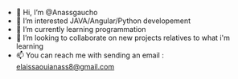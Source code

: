 - 👋 Hi, I’m @Anassgaucho
- 👀 I’m interested JAVA/Angular/Python developement
- 🌱 I’m currently learning programmation
- 💞️ I’m looking to collaborate on new projects relatives to what i'm learning
- 📫 You can reach me with sending an email : elaissaouianass8@gmail.com

<!---
Anassgaucho/Anassgaucho is a ✨ special ✨ repository because its `README.md` (this file) appears on your GitHub profile.
You can click the Preview link to take a look at your changes.
--
